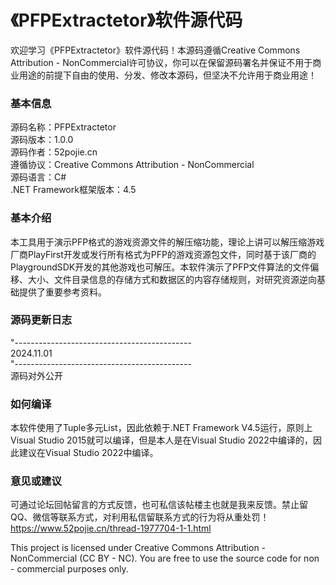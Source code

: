 # 《PFPExtractetor》软件源代码   

欢迎学习《PFPExtractetor》软件源代码！本源码遵循Creative Commons Attribution - NonCommercial许可协议，你可以在保留源码署名并保证不用于商业用途的前提下自由的使用、分发、修改本源码，但坚决不允许用于商业用途！   

### 基本信息  
源码名称：PFPExtractetor   
源码版本：1.0.0  
源码作者：52pojie.cn  
遵循协议：Creative Commons Attribution - NonCommercial    
源码语言：C#  
.NET Framework框架版本：4.5  


### 基本介绍
本工具用于演示PFP格式的游戏资源文件的解压缩功能，理论上讲可以解压缩游戏厂商PlayFirst开发或发行所有格式为PFP的游戏资源包文件，同时基于该厂商的PlaygroundSDK开发的其他游戏也可解压。本软件演示了PFP文件算法的文件偏移、大小、文件目录信息的存储方式和数据区的内容存储规则，对研究资源逆向基础提供了重要参考资料。  

### 源码更新日志
"--------------------------------------------  
2024.11.01   
"--------------------------------------------  
源码对外公开  

### 如何编译  
本软件使用了Tuple多元List，因此依赖于.NET Framework V4.5运行，原则上Visual Studio 2015就可以编译，但是本人是在Visual Studio 2022中编译的，因此建议在Visual Studio 2022中编译。  

### 意见或建议
可通过论坛回帖留言的方式反馈，也可私信该帖楼主也就是我来反馈。禁止留QQ、微信等联系方式，对利用私信留联系方式的行为将从重处罚！  
https://www.52pojie.cn/thread-1977704-1-1.html  

This project is licensed under Creative Commons Attribution - NonCommercial (CC BY - NC). You are free to use the source code for non - commercial purposes only.
